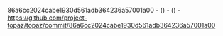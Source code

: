 86a6cc2024cabe1930d561adb364236a57001a00 -  () -  () - https://github.com/project-topaz/topaz/commit/86a6cc2024cabe1930d561adb364236a57001a00
